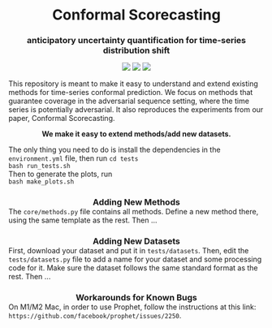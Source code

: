 <h1 align="center" style="margin-bottom:0px; border-bottom:0px; padding-bottom:0px">Conformal Scorecasting</h1>
<h3 align="center" style="margin-bottom:0px; border-bottom:0px; padding-bottom:0px">anticipatory uncertainty quantification for time-series distribution shift</h3>

<p align="center">
    <a style="text-decoration:none !important;" href="" alt="arXiv"><img src="https://img.shields.io/badge/paper-arXiv-red" /></a>
    <a style="text-decoration:none !important;" href="https://docs.conda.io/en/latest/miniconda.html" alt="package management"> <img src="https://img.shields.io/badge/conda-env-green" /></a>
    <a style="text-decoration:none !important;" href="https://opensource.org/licenses/MIT" alt="License"><img src="https://img.shields.io/badge/license-MIT-blue.svg" /></a>
</p>

<p>
This repository is meant to make it easy to understand and extend existing methods for time-series conformal prediction. 
We focus on methods that guarantee coverage in the adversarial sequence setting, where the time series is potentially adversarial. 
It also reproduces the experiments from our paper, Conformal Scorecasting.
</p>

<p align="center"> <b>We make it easy to extend methods/add new datasets.</b></p>

<p>
The only thing you need to do is install the dependencies in the <code>environment.yml</code> file, then run
<code>cd tests
bash run_tests.sh
</code>
Then to generate the plots, run
<code>
bash make_plots.sh
</code>
</p>

<h3 align="center" style="margin-bottom:0px; border-bottom:0px; padding-bottom:0px">Adding New Methods</h3>
The <code>core/methods.py</code> file contains all methods.
Define a new method there, using the same template as the rest.
Then ... 

<h3 align="center" style="margin-bottom:0px; border-bottom:0px; padding-bottom:0px">Adding New Datasets</h3>
First, download your dataset and put it in <code>tests/datasets</code>.
Then, edit the <code>tests/datasets.py</code> file to add a name for your dataset and some processing code for it. 
Make sure the dataset follows the same standard format as the rest.
Then ...

<h3 align="center" style="margin-bottom:0px; border-bottom:0px; padding-bottom:0px">Workarounds for Known Bugs</h3>
On M1/M2 Mac, in order to use Prophet, follow the instructions at this link: <code>https://github.com/facebook/prophet/issues/2250</code>.
